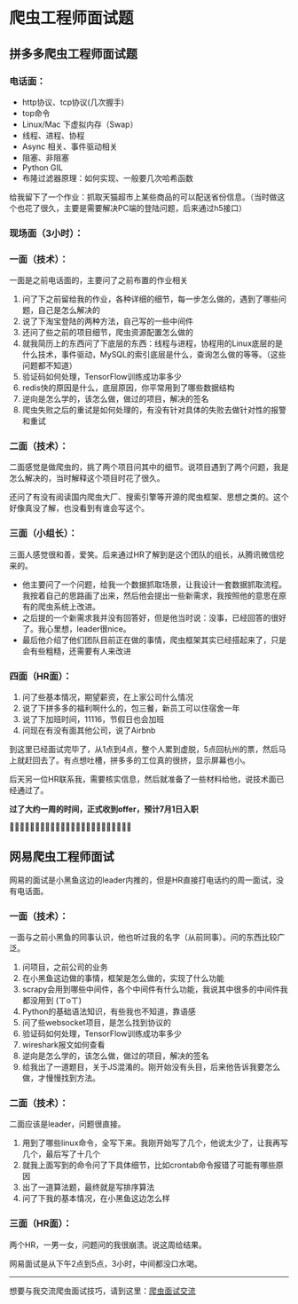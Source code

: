 # 爬虫工程师面试题



## 拼多多爬虫工程师面试题

### 电话面：

- http协议、tcp协议(几次握手)
- top命令
- Linux/Mac 下虚拟内存（Swap）
- 线程、进程、协程
- Async 相关、事件驱动相关
- 阻塞、非阻塞
- Python GIL
- 布隆过滤器原理：如何实现、一般要几次哈希函数

给我留下了一个作业：抓取天猫超市上某些商品的可以配送省份信息。（当时做这个也花了很久，主要是需要解决PC端的登陆问题，后来通过h5接口）

### 现场面（3小时）：

### 一面（技术）：

一面是之前电话面的，主要问了之前布置的作业相关

1. 问了下之前留给我的作业，各种详细的细节，每一步怎么做的，遇到了哪些问题，自己是怎么解决的
2. 说了下淘宝登陆的两种方法，自己写的一些中间件
3. 还问了些之前的项目细节，爬虫资源配置怎么做的
4. 就我简历上的东西问了下底层的东西：线程与进程，协程用的Linux底层的是什么技术，事件驱动，MySQL的索引底层是什么，查询怎么做的等等。（这些问题都不知道）
5. 验证码如何处理，TensorFlow训练成功率多少
6. redis快的原因是什么，底层原因，你平常用到了哪些数据结构
7. 逆向是怎么学的，该怎么做，做过的项目，解决的签名
8. 爬虫失败之后的重试是如何处理的，有没有针对具体的失败去做针对性的报警和重试

### 二面（技术）：

二面感觉是做爬虫的，挑了两个项目问其中的细节。说项目遇到了两个问题，我是怎么解决的，当时解释这个项目时花了很久。

还问了有没有阅读国内爬虫大厂、搜索引擎等开源的爬虫框架、思想之类的。这个好像真没了解，也没看到有谁会写这个。

### 三面（小组长）：

三面人感觉很和善，爱笑。后来通过HR了解到是这个团队的组长，从腾讯微信挖来的。

- 他主要问了一个问题，给我一个数据抓取场景，让我设计一套数据抓取流程。我按着自己的思路画了出来，然后他会提出一些新需求，我按照他的意思在原有的爬虫系统上改进。
- 之后提的一个新需求我并没有回答好，但是他当时说：没事，已经回答的很好了。我心里想，leader很nice。
- 最后他介绍了他们团队目前正在做的事情，爬虫框架其实已经搭起来了，只是会有些粗糙，还需要有人来改进

### 四面（HR面）：

1. 问了些基本情况，期望薪资，在上家公司什么情况
2. 说了下拼多多的福利啊什么的，包三餐，新员工可以住宿舍一年
3. 说了下加班时间，11116，节假日也会加班
4. 问现在有没有面其他公司，说了Airbnb

到这里已经面试完毕了，从1点到4点，整个人累到虚脱，5点回杭州的票，然后马上就赶回去了。有点想吐槽，拼多多的工位真的很挤，显示屏幕也小。

后天另一位HR联系我，需要核实信息，然后就准备了一些材料给他，说技术面已经通过了。

**过了大约一周的时间，正式收到offer，预计7月1日入职**

👏👏👏👏👏👏👏👏👏👏👏👏👏👏👏👏👏👏👏👏👏👏👏👏

## 网易爬虫工程师面试

网易的面试是小黑鱼这边的leader内推的，但是HR直接打电话约的周一面试，没有电话面。

### 一面（技术）：

一面与之前小黑鱼的同事认识，他也听过我的名字（从前同事）。问的东西比较广泛。

1. 问项目，之前公司的业务
2. 在小黑鱼这边做的事情，框架是怎么做的，实现了什么功能
3. scrapy会用到哪些中间件，各个中间件有什么功能，我说其中很多的中间件我都没用到 (ㄒoㄒ)
4. Python的基础语法知识，有些我也不知道，靠语感
5. 问了些websocket项目，是怎么找到协议的
6. 验证码如何处理，TensorFlow训练成功率多少
7. wireshark报文如何查看
8. 逆向是怎么学的，该怎么做，做过的项目，解决的签名
9. 给我出了一道题目，关于JS混淆的。刚开始没有头目，后来他告诉我要怎么做，才慢慢找到方法。

### 二面（技术）：

二面应该是leader，问题很直接。

1. 用到了哪些linux命令，全写下来。我刚开始写了几个，他说太少了，让我再写几个，最后写了十几个
2. 就我上面写到的命令问了下具体细节，比如crontab命令报错了可能有哪些原因
3. 出了一道算法题，最终就是写排序算法
4. 问了下我的基本情况，在小黑鱼这边怎么样

### 三面（HR面）：

两个HR，一男一女，问题问的我很崩溃。说这周给结果。

网易面试是从下午2点到5点，3小时，中间都没口水喝。

---

想要与我交流爬虫面试技巧，请到这里：[爬虫面试交流](<https://github.com/zhangslob/docs/issues/3>)